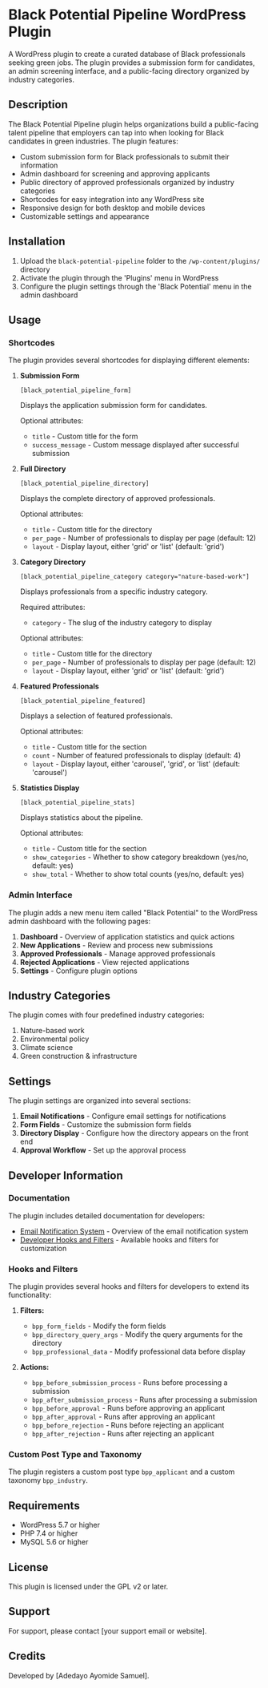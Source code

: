 # Black Potential Pipeline WordPress Plugin

A WordPress plugin to create a curated database of Black professionals seeking green jobs. The plugin provides a submission form for candidates, an admin screening interface, and a public-facing directory organized by industry categories.

## Description

The Black Potential Pipeline plugin helps organizations build a public-facing talent pipeline that employers can tap into when looking for Black candidates in green industries. The plugin features:

- Custom submission form for Black professionals to submit their information
- Admin dashboard for screening and approving applicants
- Public directory of approved professionals organized by industry categories
- Shortcodes for easy integration into any WordPress site
- Responsive design for both desktop and mobile devices
- Customizable settings and appearance

## Installation

1. Upload the `black-potential-pipeline` folder to the `/wp-content/plugins/` directory
2. Activate the plugin through the 'Plugins' menu in WordPress
3. Configure the plugin settings through the 'Black Potential' menu in the admin dashboard

## Usage

### Shortcodes

The plugin provides several shortcodes for displaying different elements:

1. **Submission Form**
   ```
   [black_potential_pipeline_form]
   ```
   Displays the application submission form for candidates.

   Optional attributes:
   - `title` - Custom title for the form
   - `success_message` - Custom message displayed after successful submission

2. **Full Directory**
   ```
   [black_potential_pipeline_directory]
   ```
   Displays the complete directory of approved professionals.

   Optional attributes:
   - `title` - Custom title for the directory
   - `per_page` - Number of professionals to display per page (default: 12)
   - `layout` - Display layout, either 'grid' or 'list' (default: 'grid')

3. **Category Directory**
   ```
   [black_potential_pipeline_category category="nature-based-work"]
   ```
   Displays professionals from a specific industry category.

   Required attributes:
   - `category` - The slug of the industry category to display

   Optional attributes:
   - `title` - Custom title for the directory
   - `per_page` - Number of professionals to display per page (default: 12)
   - `layout` - Display layout, either 'grid' or 'list' (default: 'grid')

4. **Featured Professionals**
   ```
   [black_potential_pipeline_featured]
   ```
   Displays a selection of featured professionals.

   Optional attributes:
   - `title` - Custom title for the section
   - `count` - Number of featured professionals to display (default: 4)
   - `layout` - Display layout, either 'carousel', 'grid', or 'list' (default: 'carousel')

5. **Statistics Display**
   ```
   [black_potential_pipeline_stats]
   ```
   Displays statistics about the pipeline.

   Optional attributes:
   - `title` - Custom title for the section
   - `show_categories` - Whether to show category breakdown (yes/no, default: yes)
   - `show_total` - Whether to show total counts (yes/no, default: yes)

### Admin Interface

The plugin adds a new menu item called "Black Potential" to the WordPress admin dashboard with the following pages:

1. **Dashboard** - Overview of application statistics and quick actions
2. **New Applications** - Review and process new submissions
3. **Approved Professionals** - Manage approved professionals
4. **Rejected Applications** - View rejected applications
5. **Settings** - Configure plugin options

## Industry Categories

The plugin comes with four predefined industry categories:

1. Nature-based work
2. Environmental policy
3. Climate science
4. Green construction & infrastructure

## Settings

The plugin settings are organized into several sections:

1. **Email Notifications** - Configure email settings for notifications
2. **Form Fields** - Customize the submission form fields
3. **Directory Display** - Configure how the directory appears on the front end
4. **Approval Workflow** - Set up the approval process

## Developer Information

### Documentation

The plugin includes detailed documentation for developers:

- [Email Notification System](docs/email-notifications.md) - Overview of the email notification system
- [Developer Hooks and Filters](docs/developer-hooks.md) - Available hooks and filters for customization

### Hooks and Filters

The plugin provides several hooks and filters for developers to extend its functionality:

1. **Filters:**
   - `bpp_form_fields` - Modify the form fields
   - `bpp_directory_query_args` - Modify the query arguments for the directory
   - `bpp_professional_data` - Modify professional data before display

2. **Actions:**
   - `bpp_before_submission_process` - Runs before processing a submission
   - `bpp_after_submission_process` - Runs after processing a submission
   - `bpp_before_approval` - Runs before approving an applicant
   - `bpp_after_approval` - Runs after approving an applicant
   - `bpp_before_rejection` - Runs before rejecting an applicant
   - `bpp_after_rejection` - Runs after rejecting an applicant

### Custom Post Type and Taxonomy

The plugin registers a custom post type `bpp_applicant` and a custom taxonomy `bpp_industry`.

## Requirements

- WordPress 5.7 or higher
- PHP 7.4 or higher
- MySQL 5.6 or higher

## License

This plugin is licensed under the GPL v2 or later.

## Support

For support, please contact [your support email or website].

## Credits

Developed by [Adedayo Ayomide Samuel]. 